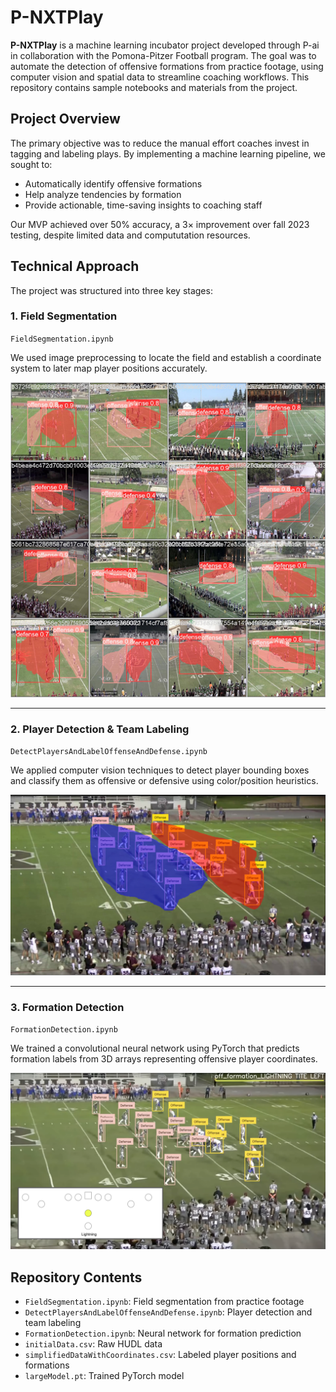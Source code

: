 # P-NXTPlay

**P-NXTPlay** is a machine learning incubator project developed through P-ai in collaboration with the Pomona-Pitzer Football program. The goal was to automate the detection of offensive formations from practice footage, using computer vision and spatial data to streamline coaching workflows. This repository contains sample notebooks and materials from the project.

## Project Overview

The primary objective was to reduce the manual effort coaches invest in tagging and labeling plays. By implementing a machine learning pipeline, we sought to:

- Automatically identify offensive formations
- Help analyze tendencies by formation
- Provide actionable, time-saving insights to coaching staff

Our MVP achieved over 50% accuracy, a 3× improvement over fall 2023 testing, despite limited data and compututation resources.

## Technical Approach

The project was structured into three key stages:

### 1. Field Segmentation

`FieldSegmentation.ipynb`

We used image preprocessing to locate the field and establish a coordinate system to later map player positions accurately.

![Field Segmentation](./Segmentation.png)

---

### 2. Player Detection & Team Labeling

`DetectPlayersAndLabelOffenseAndDefense.ipynb`

We applied computer vision techniques to detect player bounding boxes and classify them as offensive or defensive using color/position heuristics.

![Player Labeling](./Detection.png)

---

### 3. Formation Detection

`FormationDetection.ipynb`

We trained a convolutional neural network using PyTorch that predicts formation labels from 3D arrays representing offensive player coordinates.

![Output Sample](./ExampleOutput.png)

## Repository Contents

- `FieldSegmentation.ipynb`: Field segmentation from practice footage  
- `DetectPlayersAndLabelOffenseAndDefense.ipynb`: Player detection and team labeling  
- `FormationDetection.ipynb`: Neural network for formation prediction  
- `initialData.csv`: Raw HUDL data  
- `simplifiedDataWithCoordinates.csv`: Labeled player positions and formations  
- `largeModel.pt`: Trained PyTorch model

